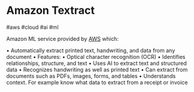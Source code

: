 # Amazon Textract
#aws #cloud #ai #ml

Amazon ML service provided by [AWS](Cloud%20Computing/AWS/AWS.md) which:

• Automatically extract printed text, handwriting, and
data from any document
• Features:
• Optical character recognition (OCR)
• Identifies relationships, structure, and text
• Uses AI to extract text and structured data
• Recognizes handwriting as well as printed text
• Can extract from documents such as PDFs, images,
forms, and tables
• Understands context. For example know what data to
extract from a receipt or invoice
